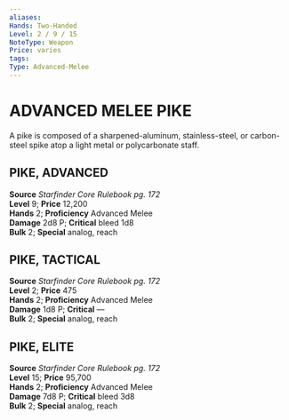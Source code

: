 ```yaml
---
aliases: 
Hands: Two-Handed
Level: 2 / 9 / 15
NoteType: Weapon
Price: varies
tags: 
Type: Advanced-Melee
---
```

# ADVANCED MELEE PIKE
A pike is composed of a sharpened-aluminum, stainless-steel, or carbon-steel spike atop a light metal or polycarbonate staff.  

##  PIKE, ADVANCED

**Source** _Starfinder Core Rulebook pg. 172_  
**Level** 9; **Price** 12,200  
**Hands** 2; **Proficiency** Advanced Melee  
**Damage** 2d8 P; **Critical** bleed 1d8  
**Bulk** 2; **Special** analog, reach

##  PIKE, TACTICAL

**Source** _Starfinder Core Rulebook pg. 172_  
**Level** 2; **Price** 475  
**Hands** 2; **Proficiency** Advanced Melee  
**Damage** 1d8 P; **Critical** —  
**Bulk** 2; **Special** analog, reach

##  PIKE, ELITE

**Source** _Starfinder Core Rulebook pg. 172_  
**Level** 15; **Price** 95,700  
**Hands** 2; **Proficiency** Advanced Melee  
**Damage** 7d8 P; **Critical** bleed 3d8  
**Bulk** 2; **Special** analog, reach